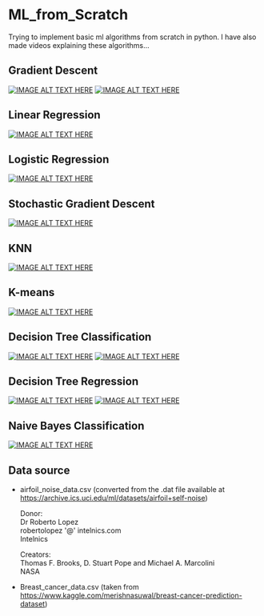 # ML_from_Scratch
Trying to implement basic ml algorithms from scratch in python. I have also made videos explaining these algorithms...

## Gradient Descent
[![IMAGE ALT TEXT HERE](https://i.ytimg.com/vi/36zkIAAUcZ4/mqdefault.jpg)](https://youtu.be/36zkIAAUcZ4)
[![IMAGE ALT TEXT HERE](https://i.ytimg.com/vi/41BiBUZbg9U/mqdefault.jpg)](https://youtu.be/41BiBUZbg9U)


## Linear Regression
[![IMAGE ALT TEXT HERE](https://i.ytimg.com/vi/fnDO1s4fzi4/mqdefault.jpg)](https://youtu.be/fnDO1s4fzi4)

## Logistic Regression
[![IMAGE ALT TEXT HERE](https://i.ytimg.com/vi/NtjAeXppomA/mqdefault.jpg)](https://youtu.be/NtjAeXppomA)

## Stochastic Gradient Descent
[![IMAGE ALT TEXT HERE](https://i.ytimg.com/vi/V8InSDYHG4s/mqdefault.jpg)](https://youtu.be/V8InSDYHG4s)

## KNN
[![IMAGE ALT TEXT HERE](https://i.ytimg.com/vi/0RwM2BaLNkE/mqdefault.jpg)](https://youtu.be/0RwM2BaLNkE)

## K-means
[![IMAGE ALT TEXT HERE](https://i.ytimg.com/vi/IB9WfafBmjk/mqdefault.jpg)](https://youtu.be/IB9WfafBmjk)

## Decision Tree Classification
[![IMAGE ALT TEXT HERE](https://i.ytimg.com/vi/ZVR2Way4nwQ/mqdefault.jpg)](https://youtu.be/ZVR2Way4nwQ)
[![IMAGE ALT TEXT HERE](https://i.ytimg.com/vi/sgQAhG5Q7iY/mqdefault.jpg)](https://youtu.be/sgQAhG5Q7iY)


## Decision Tree Regression
[![IMAGE ALT TEXT HERE](https://i.ytimg.com/vi/UhY5vPfQIrA/mqdefault.jpg)](https://youtu.be/UhY5vPfQIrA)
[![IMAGE ALT TEXT HERE](https://i.ytimg.com/vi/P2ZB8c5Ha1Q/mqdefault.jpg)](https://youtu.be/P2ZB8c5Ha1Q)

## Naive Bayes Classification
[![IMAGE ALT TEXT HERE](https://i.ytimg.com/vi/3I8oX3OUL6I/mqdefault.jpg)](https://youtu.be/3I8oX3OUL6I)

## Data source
- airfoil_noise_data.csv (converted from the .dat file available at https://archive.ics.uci.edu/ml/datasets/airfoil+self-noise) 

  Donor:  
  Dr Roberto Lopez  
  robertolopez '@' intelnics.com  
  Intelnics 
  
  Creators:  
  Thomas F. Brooks, D. Stuart Pope and Michael A. Marcolini  
  NASA
  
- Breast_cancer_data.csv (taken from https://www.kaggle.com/merishnasuwal/breast-cancer-prediction-dataset) 
